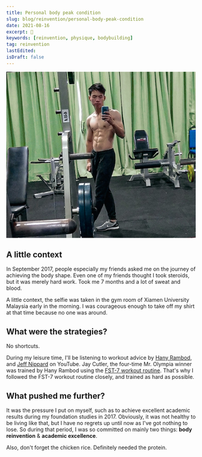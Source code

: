 ```yaml
---
title: Personal body peak condition
slug: blog/reinvention/personal-body-peak-condition
date: 2021-08-16
excerpt: 🚀
keywords: [reinvention, physique, bodybuilding]
tag: reinvention
lastEdited:
isDraft: false
---
```


![Photo taken in 2017](selfie.jpeg)

## A little context

In September 2017, people especially my friends asked me on the journey of achieving the body shape. Even one of my friends thought I took steroids, but it was merely hard work. Took me 7 months and a lot of sweat and blood.

A little context, the selfie was taken in the gym room of Xiamen University Malaysia early in the morning. I was courageous enough to take off my shirt at that time because no one was around.

## What were the strategies?

No shortcuts.

During my leisure time, I'll be listening to workout advice by [Hany Rambod](https://www.youtube.com/user/EvogenNutrition), and [Jeff Nippard](https://www.youtube.com/c/JeffNippard) on YouTube. Jay Cutler, the four-time Mr. Olympia winner was trained by Hany Rambod using the [FST-7 workout routine](https://simplyshredded.com/fst-7-fascia-stretch-training-7-workout-routine-nutrition-guide.html#:~:text=FST%2D7%20is%20a%20training,Hany%20Rambod%2C%20the%20Pro%20Creator.&text=FST%2D7%20is%20a%20training%20system%20I%20devised%20after%20years,exercise%20of%20a%20target%20bodypart.). That's why I followed the FST-7 workout routine closely, and trained as hard as possible.

## What pushed me further?

It was the pressure I put on myself, such as to achieve excellent academic results during my foundation studies in 2017. Obviously, it was not healthy to be living like that, but I have no regrets up until now as I've got nothing to lose. So during that period, I was so committed on mainly two things: **body reinvention** & **academic excellence**.

Also, don't forget the chicken rice. Definitely needed the protein.
